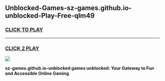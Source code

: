 
## Unblocked-Games-sz-games.github.io-unblocked-Play-Free-qlm49
<h3>
<a href="https://premium76.site?title=sz-games.github.io-unblocked&ref=22A">CLICK TO PLAY</a></h3>
<hr>

<h3>
<a href="https://premium76.site?title=sz-games.github.io-unblocked&ref=22A">CLICK 2 PLAY</a>
  
</h3>

<a href="https://premium76.site?title=sz-games.github.io-unblocked&ref=22A"><img src="https://clearcache.store/games.png"></a>


**sz-games.github.io-unblocked games unblocked: Your Gateway to Fun and Accessible Online Gaming**
